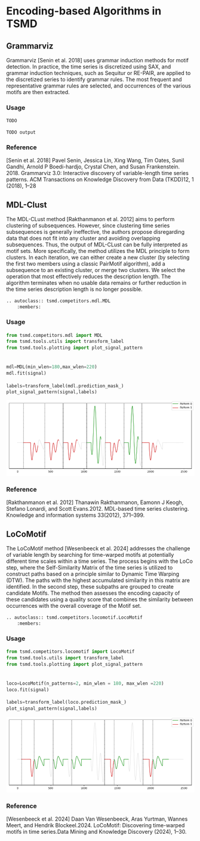 # Encoding-based Algorithms in TSMD

## Grammarviz 

Grammarviz [Senin et al. 2018] uses grammar induction methods for motif detection. In practice, the time series is discretized using SAX, and grammar induction techniques, such as Sequitur or RE-PAIR, are applied to the discretized series to identify grammar rules. The most frequent and representative grammar rules are selected, and occurrences of the various motifs are then extracted.

### Usage

```python
TODO 
```
```
TODO output
```

### Reference

[Senin et al. 2018] Pavel Senin, Jessica Lin, Xing Wang, Tim Oates, Sunil Gandhi, Arnold P Boedi-hardjo, Crystal Chen, and Susan Frankenstein. 2018. Grammarviz 3.0: Interactive discovery of variable-length time series patterns. ACM Transactions on Knowledge Discovery from Data (TKDD)12, 1 (2018), 1–28

## MDL-Clust

The MDL-CLust method [Rakthanmanon et al. 2012] aims to perform clustering of subsequences. However, since clustering time series subsequences is generally ineffective, the authors propose disregarding data that does not fit into any cluster and avoiding overlapping subsequences. Thus, the output of MDL-CLust can be fully interpreted as motif sets. 
More specifically, the method utilizes the MDL principle to form clusters. In each iteration, we can either create a new cluster (by selecting the first two members using a classic PairMotif algorithm), add a subsequence to an existing cluster, or merge two clusters. We select the operation that most effectively reduces the description length. The algorithm terminates when no usable data remains or further reduction in the time series description length is no longer possible.

```{eval-rst}  
.. autoclass:: tsmd.competitors.mdl.MDL
    :members:

```

### Usage

```python
from tsmd.competitors.mdl import MDL
from tsmd.tools.utils import transform_label
from tsmd.tools.plotting import plot_signal_pattern


mdl=MDL(min_wlen=180,max_wlen=220)
mdl.fit(signal)

labels=transform_label(mdl.prediction_mask_)
plot_signal_pattern(signal,labels)
```

![MDL output](../../../assets/methodExample/mdl_example.png "MDL output")


### Reference

[Rakthanmanon et al. 2012] Thanawin Rakthanmanon, Eamonn J Keogh, Stefano Lonardi, and Scott Evans.2012. MDL-based time series clustering. Knowledge and information systems 33(2012), 371–399.

## LoCoMotif 

The LoCoMotif method [Wesenbeeck et al. 2024] addresses the challenge of variable length by searching for time-warped motifs at potentially different time scales within a time series. The process begins with the LoCo step, where the Self-Similarity Matrix of the time series is utilized to construct paths based on a principle similar to Dynamic Time Warping (DTW). The paths with the highest accumulated similarity in this matrix are identified. In the second step, these subpaths are grouped to create candidate Motifs. The method then assesses the encoding capacity of these candidates using a quality score that combines the similarity between occurrences with the overall coverage of the Motif set.

```{eval-rst}  
.. autoclass:: tsmd.competitors.locomotif.LocoMotif
    :members:

```

### Usage

```python
from tsmd.competitors.locomotif import LocoMotif
from tsmd.tools.utils import transform_label
from tsmd.tools.plotting import plot_signal_pattern


loco=LocoMotif(n_patterns=2, min_wlen = 180, max_wlen =220)
loco.fit(signal)

labels=transform_label(loco.prediction_mask_)
plot_signal_pattern(signal,labels)
```
![LoCoMotif output](../../../assets/methodExample/locomotif_example.png "LoCoMotif output")


### Reference

[Wesenbeeck et al. 2024] Daan Van Wesenbeeck, Aras Yurtman, Wannes Meert, and Hendrik Blockeel.2024. LoCoMotif: Discovering time-warped motifs in time series.Data Mining and Knowledge Discovery (2024), 1–30.

